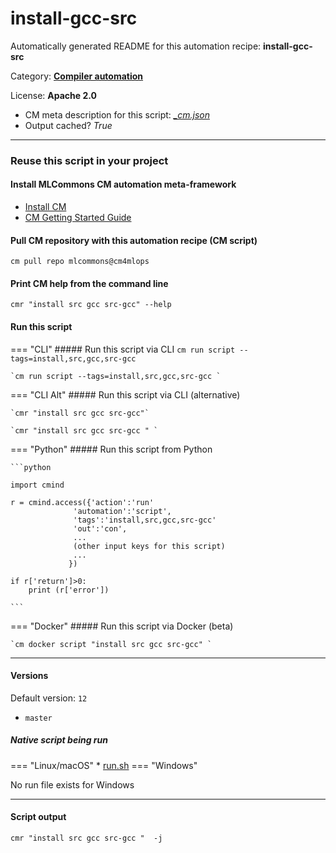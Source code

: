 # install-gcc-src
Automatically generated README for this automation recipe: **install-gcc-src**

Category: **[Compiler automation](..)**

License: **Apache 2.0**


* CM meta description for this script: *[_cm.json](https://github.com/mlcommons/cm4mlops/tree/main/script/install-gcc-src/_cm.json)*
* Output cached? *True*

---
### Reuse this script in your project

#### Install MLCommons CM automation meta-framework

* [Install CM](https://docs.mlcommons.org/ck/install)
* [CM Getting Started Guide](https://docs.mlcommons.org/ck/getting-started/)

#### Pull CM repository with this automation recipe (CM script)

```cm pull repo mlcommons@cm4mlops```

#### Print CM help from the command line

````cmr "install src gcc src-gcc" --help````

#### Run this script

=== "CLI"
    ##### Run this script via CLI
    `cm run script --tags=install,src,gcc,src-gcc`

    `cm run script --tags=install,src,gcc,src-gcc `

=== "CLI Alt"
    ##### Run this script via CLI (alternative)

    `cmr "install src gcc src-gcc"`

    `cmr "install src gcc src-gcc " `


=== "Python"
    ##### Run this script from Python


    ```python

    import cmind

    r = cmind.access({'action':'run'
                  'automation':'script',
                  'tags':'install,src,gcc,src-gcc'
                  'out':'con',
                  ...
                  (other input keys for this script)
                  ...
                 })

    if r['return']>0:
        print (r['error'])

    ```


=== "Docker"
    ##### Run this script via Docker (beta)

    `cm docker script "install src gcc src-gcc" `

___

#### Versions
Default version: `12`

* `master`

##### Native script being run
=== "Linux/macOS"
     * [run.sh](https://github.com/mlcommons/cm4mlops/tree/main/script/install-gcc-src/run.sh)
=== "Windows"

No run file exists for Windows
___
#### Script output
`cmr "install src gcc src-gcc "  -j`